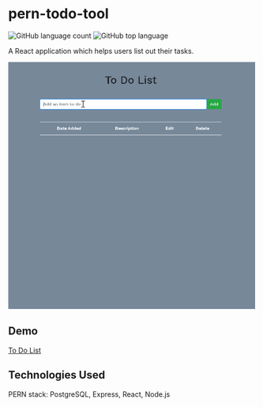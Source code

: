 

# pern-todo-tool
![GitHub language count](https://img.shields.io/github/languages/count/DavidHuerta11/pern-todo-tool?style=flat-square)
![GitHub top language](https://img.shields.io/github/languages/top/DavidHuerta11/pern-todo-tool?color=yellow&logo=javascript&style=flat-square)

A React application which helps users list out their tasks.

<img width="500" height="500" src="client/src/img/PERN_Todo_Gif.gif">


## Demo

[To Do List](https://pern-todo-tool.herokuapp.com/)

## Technologies Used

PERN stack: PostgreSQL, Express, React, Node.js


